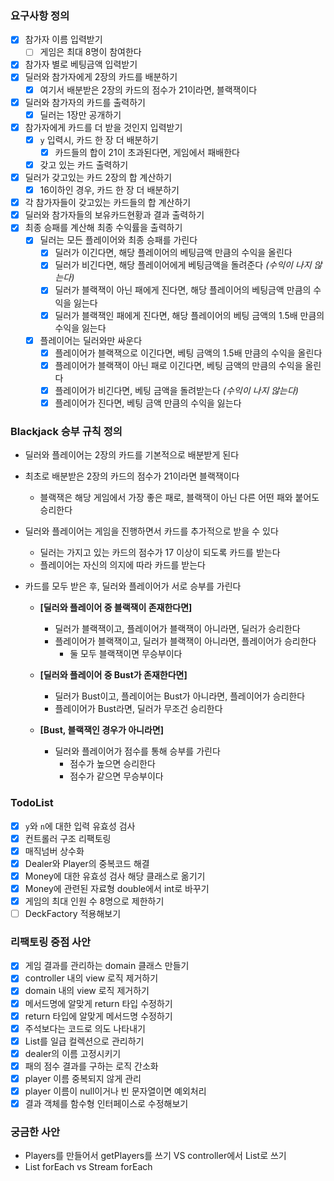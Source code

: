 ### 요구사항 정의
- [x] 참가자 이름 입력받기
    - [ ] 게임은 최대 8명이 참여한다
- [x] 참가자 별로 베팅금액 입력받기
- [x] 딜러와 참가자에게 2장의 카드를 배분하기
    - [x] 여기서 배분받은 2장의 카드의 점수가 21이라면, 블랙잭이다
- [x] 딜러와 참가자의 카드를 출력하기
    - [x] 딜러는 1장만 공개하기
- [x] 참가자에게 카드를 더 받을 것인지 입력받기
    - [x] `y` 입력시, 카드 한 장 더 배분하기
        - [x] 카드들의 합이 21이 초과된다면, 게임에서 패배한다
    - [x] 갖고 있는 카드 출력하기
- [x] 딜러가 갖고있는 카드 2장의 합 계산하기
    - [x] 16이하인 경우, 카드 한 장 더 배분하기
- [x] 각 참가자들이 갖고있는 카드들의 합 계산하기
- [x] 딜러와 참가자들의 보유카드현황과 결과 출력하기
- [x] 최종 승패를 계산해 최종 수익률을 출력하기
    - [x] 딜러는 모든 플레이어와 최종 승패를 가린다
        - [x] 딜러가 이긴다면, 해당 플레이어의 베팅금액 만큼의 수익을 올린다
        - [x] 딜러가 비긴다면, 해당 플레이어에게 베팅금액을 돌려준다 *(수익이 나지 않는다)*
        - [x] 딜러가 블랙잭이 아닌 패에게 진다면, 해당 플레이어의 베팅금액 만큼의 수익을 잃는다
        - [x] 딜러가 블랙잭인 패에게 진다면, 해당 플레이어의 베팅 금액의 1.5배 만큼의 수익을 잃는다
    - [x] 플레이어는 딜러와만 싸운다
        - [x] 플레이어가 블랙잭으로 이긴다면, 베팅 금액의 1.5배 만큼의 수익을 올린다
        - [x] 플레이어가 블랙잭이 아닌 패로 이긴다면, 베팅 금액의 만큼의 수익을 올린다
        - [x] 플레이어가 비긴다면, 베팅 금액을 돌려받는다 *(수익이 나지 않는다)*
        - [x] 플레이어가 진다면, 베팅 금액 만큼의 수익을 잃는다

### Blackjack 승부 규칙 정의
- 딜러와 플레이어는 2장의 카드를 기본적으로 배분받게 된다

- 최초로 배분받은 2장의 카드의 점수가 21이라면 블랙잭이다
    - 블랙잭은 해당 게임에서 가장 좋은 패로, 블랙잭이 아닌 다른 어떤 패와 붙어도 승리한다

- 딜러와 플레이어는 게임을 진행하면서 카드를 추가적으로 받을 수 있다
    - 딜러는 가지고 있는 카드의 점수가 17 이상이 되도록 카드를 받는다
    - 플레이어는 자신의 의지에 따라 카드를 받는다

- 카드를 모두 받은 후, 딜러와 플레이어가 서로 승부를 가린다
    - __[딜러와 플레이어 중 블랙잭이 존재한다면]__
        - 딜러가 블랙잭이고, 플레이어가 블랙잭이 아니라면, 딜러가 승리한다 
        - 플레이어가 블랙잭이고, 딜러가 블랙잭이 아니라면, 플레이어가 승리한다 
            - 둘 모두 블랙잭이면 무승부이다    
            
    - __[딜러와 플레이어 중 Bust가 존재한다면]__
        - 딜러가 Bust이고, 플레이어는 Bust가 아니라면, 플레이어가 승리한다
        - 플레이어가 Bust라면, 딜러가 무조건 승리한다
    
    - __[Bust, 블랙잭인 경우가 아니라면]__
        - 딜러와 플레이어가 점수를 통해 승부를 가린다
            - 점수가 높으면 승리한다
            - 점수가 같으면 무승부이다

### TodoList
- [x] `y`와 `n`에 대한 입력 유효성 검사
- [x] 컨트롤러 구조 리팩토링
- [x] 매직넘버 상수화
- [x] Dealer와 Player의 중복코드 해결
- [x] Money에 대한 유효성 검사 해당 클래스로 옮기기
- [x] Money에 관련된 자료형 double에서 int로 바꾸기
- [x] 게임의 최대 인원 수 8명으로 제한하기
- [ ] DeckFactory 적용해보기

### 리팩토링 중점 사안
- [x] 게임 결과를 관리하는 domain 클래스 만들기
- [x] controller 내의 view 로직 제거하기
- [x] domain 내의 view 로직 제거하기
- [x] 메서드명에 알맞게 return 타입 수정하기
- [x] return 타입에 알맞게 메서드명 수정하기
- [x] 주석보다는 코드로 의도 나타내기
- [x] List<Card>를 일급 컬렉션으로 관리하기
- [x] dealer의 이름 고정시키기
- [x] 패의 점수 결과를 구하는 로직 간소화
- [x] player 이름 중복되지 않게 관리
- [x] player 이름이 null이거나 빈 문자열이면 예외처리
- [x] 결과 객체를 함수형 인터페이스로 수정해보기

### 궁금한 사안
- Players를 만들어서 getPlayers를 쓰기 VS controller에서 List<Player>로 쓰기
- List forEach vs Stream forEach